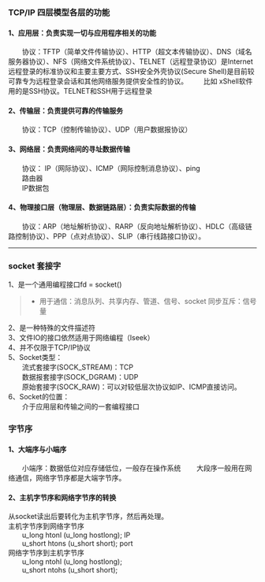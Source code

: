 ### TCP/IP 四层模型各层的功能
 
#### 1、应用层：负责实现一切与应用程序相关的功能

&emsp;&emsp;协议：TFTP（简单文件传输协议）、HTTP（超文本传输协议）、DNS（域名服务器协议）、NFS（网络文件系统协议）、TELNET（远程登录协议）是Internet远程登录的标准协议和主要主要方式、SSH安全外壳协议(Secure Shell)是目前较可靠专为远程登录会话和其他网络服务提供安全性的协议。
&emsp;&emsp;比如 xShell软件用的是SSH协议。TELNET和SSH用于远程登录

#### 2、传输层：负责提供可靠的传输服务 

&emsp;&emsp;协议：TCP（控制传输协议）、UDP（用户数据报协议）

#### 3、网络层：负责网络间的寻址数据传输

&emsp;&emsp;协议：	IP（网际协议）、ICMP（网际控制消息协议）、ping  
&emsp;&emsp;路由器  
&emsp;&emsp;IP数据包
#### 4、物理接口层（物理层、数据链路层）：负责实际数据的传输

&emsp;&emsp;协议：ARP（地址解析协议）、RARP（反向地址解析协议）、HDLC（高级链路控制协议）、PPP（点对点协议）、SLIP（串行线路接口协议）。

----------

### socket 套接字

1、是一个通用编程接口fd = socket()
> * 用于通信：消息队列、共享内存、管道、信号、socket
	同步互斥：信号量
	
2、是一种特殊的文件描述符   
3、文件IO的接口依然适用于网络编程（lseek）  
4、并不仅限于TCP/IP协议  
5、Socket类型：  
&emsp;&emsp;流式套接字(SOCK_STREAM)：TCP  
&emsp;&emsp;数据报套接字(SOCK_DGRAM)：UDP  
&emsp;&emsp;原始套接字(SOCK_RAW)：可以对较低层次协议如IP、ICMP直接访问。  
6、Socket的位置：  
&emsp;&emsp;介于应用层和传输之间的一套编程接口


### 字节序

#### 1、大端序与小端序

&emsp;&emsp;小端序：数据低位对应存储低位，一般存在操作系统
&emsp;&emsp;大段序一般用在网络通信，网络字节序都是大端字节序。

#### 2、主机字节序和网络字节序的转换

从socket读出后要转化为主机字节序，然后再处理。  
主机字节序到网络字节序  
&emsp;&emsp;u_long htonl (u_long hostlong);  IP  
&emsp;&emsp;u_short htons (u_short short);  port  
网络字节序到主机字节序  
&emsp;&emsp;u_long ntohl (u_long hostlong);  
&emsp;&emsp;u_short ntohs (u_short short);
